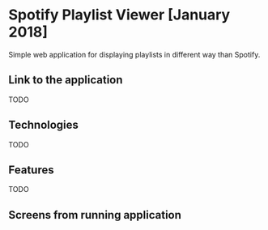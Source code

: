 # Spotify Playlist Viewer [January 2018]

Simple web application for displaying playlists in different way than Spotify.

## Link to the application
TODO

## Technologies
TODO

## Features
TODO

## Screens from running application